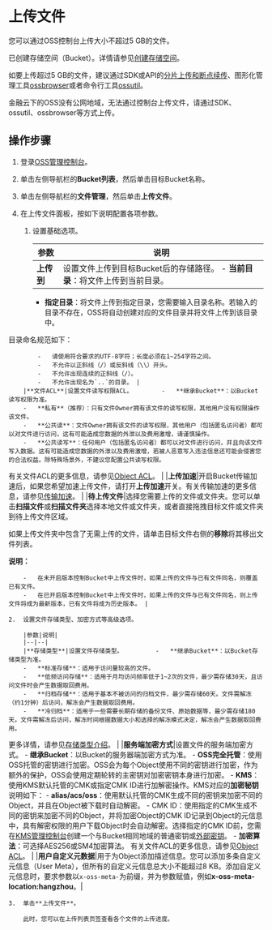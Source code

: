 # 上传文件

您可以通过OSS控制台上传大小不超过5 GB的文件。

已创建存储空间（Bucket）。详情请参见[创建存储空间](/cn.zh-CN/快速入门/控制台快速入门/创建存储空间.md)。

如要上传超过5 GB的文件，建议通过SDK或API的[分片上传和断点续传](/cn.zh-CN/开发指南/对象/文件（Object）/上传文件（Object）/分片上传和断点续传.md)、图形化管理工具[ossbrowser](/cn.zh-CN/常用工具/图形化管理工具ossbrowser/快速开始.md)或者命令行工具[ossutil](/cn.zh-CN/常用工具/命令行工具ossutil/概述.md)。

金融云下的OSS没有公网地域，无法通过控制台上传文件，请通过SDK、ossutil、ossbrowser等方式上传。

## 操作步骤

1.  登录[OSS管理控制台](https://oss.console.aliyun.com/)。

2.  单击左侧导航栏的**Bucket列表**，然后单击目标Bucket名称。

3.  单击左侧导航栏的**文件管理**，然后单击**上传文件**。

4.  在上传文件面板，按如下说明配置各项参数。

    1.  设置基础选项。

        |参数|说明|
        |--|--|
        |**上传到**|设置文件上传到目标Bucket后的存储路径。         -   **当前目录**：将文件上传到当前目录。
        -   **指定目录**：将文件上传到指定目录，您需要输入目录名称。若输入的目录不存在，OSS将自动创建对应的文件目录并将文件上传到该目录中。

目录命名规范如下：

            -   请使用符合要求的UTF-8字符；长度必须在1~254字符之间。
            -   不允许以正斜线（/）或反斜线（\\）开头。
            -   不允许出现连续的正斜线（/）。
            -   不允许出现名为`..`的目录。 |
        |**文件ACL**|设置文件读写权限ACL。        -   **继承Bucket**：以Bucket读写权限为准。
        -   **私有**（推荐）：只有文件Owner拥有该文件的读写权限，其他用户没有权限操作该文件。
        -   **公共读**：文件Owner拥有该文件的读写权限，其他用户（包括匿名访问者）都可以对文件进行访问，这有可能造成您数据的外泄以及费用激增，请谨慎操作。
        -   **公共读写**：任何用户（包括匿名访问者）都可以对文件进行访问，并且向该文件写入数据。这有可能造成您数据的外泄以及费用激增，若被人恶意写入违法信息还可能会侵害您的合法权益。除特殊场景外，不建议您配置公共读写权限。
有关文件ACL的更多信息，请参见[Object ACL](/cn.zh-CN/开发指南/数据安全/访问控制/读写权限ACL.md)。 |
        |**上传加速**|开启Bucket传输加速后，如果您希望加速上传文件，请打开**上传加速**开关。有关传输加速的更多信息，请参见[传输加速](/cn.zh-CN/开发指南/存储空间（Bucket）/传输加速.md)。 |
        |**待上传文件**|选择您需要上传的文件或文件夹。您可以单击**扫描文件**或**扫描文件夹**选择本地文件或文件夹，或者直接拖拽目标文件或文件夹到待上传文件区域。

如果上传文件夹中包含了无需上传的文件，请单击目标文件右侧的**移除**将其移出文件列表。

**说明：**

        -   在未开启版本控制Bucket中上传文件时，如果上传的文件与已有文件同名，则覆盖已有文件。
        -   在已开启版本控制Bucket中上传文件时，如果上传的文件与已有文件同名，则上传文件将成为最新版本，已有文件将成为历史版本。 |

    2.  设置文件存储类型、加密方式等高级选项。

        |参数|说明|
        |--|--|
        |**存储类型**|设置文件存储类型。         -   **继承Bucket**：以Bucket存储类型为准。
        -   **标准存储**：适用于访问量较高的文件。
        -   **低频访问存储**：适用于月均访问频率低于1~2次的文件，最少需存储30天，且访问文件时会产生数据取回费用。
        -   **归档存储**：适用于基本不被访问的归档文件，最少需存储60天。文件需解冻（约1分钟）后访问，解冻会产生数据取回费用。
        -   **冷归档**：适用于一些需要长期存储的备份文件、原始数据等，最少需存储180天。文件需解冻后访问，解冻时间根据数据大小和选择的解冻模式决定，解冻会产生数据取回费用。
更多详情，请参见[存储类型介绍](/cn.zh-CN/开发指南/存储类型/存储类型介绍.md)。 |
        |**服务端加密方式**|设置文件的服务端加密方式。         -   **继承Bucket**：以Bucket的服务器端加密方式为准。
        -   **OSS完全托管**：使用OSS托管的密钥进行加密。OSS会为每个Object使用不同的密钥进行加密，作为额外的保护，OSS会使用定期轮转的主密钥对加密密钥本身进行加密。
        -   **KMS**：使用KMS默认托管的CMK或指定CMK ID进行加解密操作。KMS对应的**加密秘钥**说明如下：
            -   **alias/acs/oss**：使用默认托管的CMK生成不同的密钥来加密不同的Object，并且在Object被下载时自动解密。
            -   CMK ID：使用指定的CMK生成不同的密钥来加密不同的Object，并将加密Object的CMK ID记录到Object的元信息中，具有解密权限的用户下载Object时会自动解密。选择指定的CMK ID前，您需在[KMS管理控制台](https://kms.console.aliyun.com)创建一个与Bucket相同地域的普通密钥或[外部密钥](/cn.zh-CN/密钥服务/密钥种类/使用对称密钥/导入密钥材料.md)。
        -   **加密算法**：可选择AES256或SM4加密算法。
有关文件ACL的更多信息，请参见[Object ACL](/cn.zh-CN/开发指南/数据安全/访问控制/读写权限ACL.md)。 |
        |**用户自定义元数据**|用于为Object添加描述信息。您可以添加多条自定义元信息（User Meta），但所有的自定义元信息总大小不能超过8 KB。添加自定义元信息时，要求参数以`x-oss-meta-`为前缀，并为参数赋值，例如**x-oss-meta-location:hangzhou**。|

    3.  单击**上传文件**。

        此时，您可以在上传列表页签查看各个文件的上传进度。


